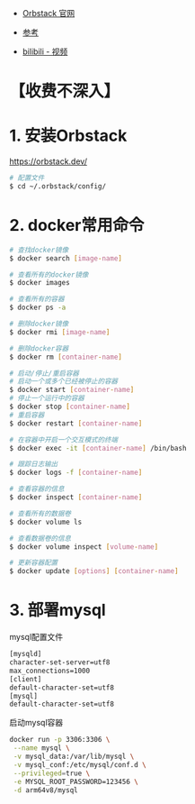 * [Orbstack 官网](https://orbstack.dev/)

* [参考](https://www.yuque.com/u39265547/mmhy5y/iq0nrfdqqpmi57qg?singleDoc#%20%E3%80%8Amac%E7%94%A8docker%E9%83%A8%E7%BD%B2mysql%E5%92%8Credis%E3%80%8B)

* [bilibili - 视频](https://www.bilibili.com/video/BV1yN41157GG/?spm_id_from=333.337.search-card.all.click&vd_source=dc55c355e9f5b6174832aacfb5d8b6aa)



# 【收费不深入】



# 1. 安装Orbstack

https://orbstack.dev/

```sh
# 配置文件
$ cd ~/.orbstack/config/
```



# 2. docker常用命令



```sh
# 查找docker镜像
$ docker search [image-name]

# 查看所有的docker镜像
$ docker images

# 查看所有的容器
$ docker ps -a

# 删除docker镜像
$ docker rmi [image-name]

# 删除docker容器
$ docker rm [container-name]

# 启动/停止/重启容器
# 启动一个或多个已经被停止的容器
$ docker start [container-name]
# 停止一个运行中的容器
$ docker stop [container-name]
# 重启容器
$ docker restart [container-name]

# 在容器中开启一个交互模式的终端
$ docker exec -it [container-name] /bin/bash

# 跟踪日志输出
$ docker logs -f [container-name]

# 查看容器的信息
$ docker inspect [container-name]

# 查看所有的数据卷
$ docker volume ls

# 查看数据卷的信息
$ docker volume inspect [volume-name]

# 更新容器配置
$ docker update [options] [container-name]
```



# 3. 部署mysql

mysql配置文件

```tex
[mysqld]
character-set-server=utf8
max_connections=1000
[client]
default-character-set=utf8
[mysql]
default-character-set=utf8
```

启动mysql容器

```sh
docker run -p 3306:3306 \
 --name mysql \
 -v mysql_data:/var/lib/mysql \
 -v mysql_conf:/etc/mysql/conf.d \
 --privileged=true \
 -e MYSQL_ROOT_PASSWORD=123456 \
 -d arm64v8/mysql
```

















